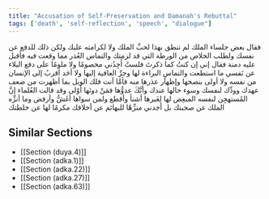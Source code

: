 ```yaml
---
title: "Accusation of Self-Preservation and Damanah's Rebuttal"
tags: ['death', 'self-reflection', 'speech', "dialogue"]
---
```


 فقال بعض جلساء الملك لم تنطق بهذا لحبِّ الملك ولا لكرامته عليك ولكن ذلك للدفع عن نفسك ولطلب الخلاص من الورطة التي قد لزمتك والتماس العُذر مما وقعت فيه
فأقبل عليه دمنة فقال إني إن كنتُ كما ذكرتَ فلستُ أَجِدُني مخصومًا ولا ملومًا على دفع البلاء عن نَفسي ما استطعت والتماسِ البراءة لها وجرِّ العافية إليها ولا أحَد أقربُ إلى الإنسان من نفسه ولا أولى بنصحها وإظهار عذرها منه فأمَّا أنت فلك الويل بما أظهرت من ضعف عهدك وودِّك لنفسك وسوء حالها عندك وأنَّكَ عدوُّها فمَنْ دونَها أَوْلى وقد قالت العُلماء إنَّ المُستهجِن لنفسه المبغِض لها لِغَيرها أشنأ وأقطع ولمن سواها أغَشُّ وأرفض وما أنزِّه الملك عن صحبتك بل أجدني منزِّهًا للبهائم عن أخلاقك مكرمًا لها عن خلطتك

## Similar Sections
- [[Section (duya.4)]]
 - [[Section (adka.1)]]
 - [[Section (adka.22)]]
 - [[Section (adka.27)]]
 - [[Section (adka.63)]]
